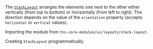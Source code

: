 The [`StackLayout`](https://docs.nativescript.org/api-reference/modules/_ui_layouts_stack_layout_) arranges the elements one next to the other either vertically (from top to bottom) or horizontally (from left to right).
The direction depends on the value of the `orientation` property (accepts `horizontal` or `vertical` values).

<snippet id='stack-layout-xml'/>

Importing the module from `tns-core-modules/ui/layouts/stack-layout`.

<snippet id='stack-layout-import'/>
<snippet id='stack-layout-import-ts'/>

Creating `StackLayout` programmatically.

<snippet id='stack-layout-code-behind'/>
<snippet id='stack-layout-code-behind-ts'/>
